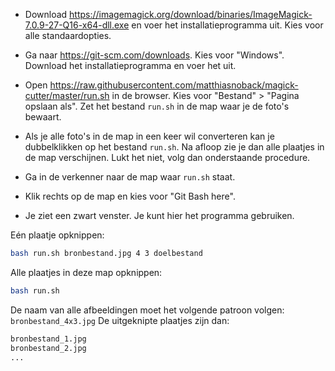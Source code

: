 - Download <https://imagemagick.org/download/binaries/ImageMagick-7.0.9-27-Q16-x64-dll.exe> en voer het installatieprogramma uit. Kies voor alle standaardopties.
- Ga naar <https://git-scm.com/downloads>. Kies voor "Windows". Download het installatieprogramma en voer het uit.
- Open <https://raw.githubusercontent.com/matthiasnoback/magick-cutter/master/run.sh> in de browser. Kies voor "Bestand" > "Pagina opslaan als". Zet het bestand `run.sh` in de map waar je de foto's bewaart.
- Als je alle foto's in de map in een keer wil converteren kan je dubbelklikken op het bestand `run.sh`. Na afloop zie je dan alle plaatjes in de map verschijnen. Lukt het niet, volg dan onderstaande procedure.

- Ga in de verkenner naar de map waar `run.sh` staat.
- Klik rechts op de map en kies voor "Git Bash here".
- Je ziet een zwart venster. Je kunt hier het programma gebruiken.

Eén plaatje opknippen:

```bash
bash run.sh bronbestand.jpg 4 3 doelbestand
```

Alle plaatjes in deze map opknippen:

```bash
bash run.sh
```

De naam van alle afbeeldingen moet het volgende patroon volgen: `bronbestand_4x3.jpg`
De uitgeknipte plaatjes zijn dan:

```bash
bronbestand_1.jpg
bronbestand_2.jpg
...
```
